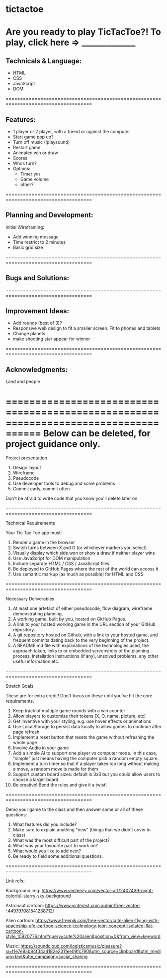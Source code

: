 # tictactoe
Are you ready to play TicTacToe?!
To play, click here => _____________
===================================================================================

## Technicals & Language:

- HTML
- CSS
- JavaScript
- DOM

====================================================================================

## Features: 

- 1 player or 2 player, with a friend or against the computer
- Start game pop up?
- Turn off music (!playsound)
- Restart game
- Animated win or draw
- Scores
- Whos turn?
- Options: 
    - Timer y/n
    - Game volume
    - other?


====================================================================================

## Planning and Development:

Initial Wireframing: 

- Add winning message
- Time restrict to 2 minutes
- Basic grid size




====================================================================================

## Bugs and Solutions:


====================================================================================

## Improvement Ideas:

- Add rounds (best of 3)?
- Responsive web design to fit a smaller screen. Fit to phones and tablets
- Change planets
- make shooting star appear for winner

====================================================================================


## Acknowledgments:

Land and people

====================================================================================
Below can be deleted, for project guidance only.
====================================================================================

Project presentation

1. Design layout
2. Wireframe
3. Pseudocode
4. Use developer tools to debug and solve problems
5. Commit early, commit often

Don't be afraid to write code that you know you'll delete later on 

====================================================================================

Technical Requirements

Your Tic Tac Toe app must:

1. Render a game in the browser
2. Switch turns between X and O (or whichever markers you select)
3. Visually display which side won or show a draw if neither player wins
4. Use JavaScript for DOM manipulation
5. Include separate HTML / CSS / JavaScript files
6. Be deployed to GitHub Pages where the rest of the world can access it
7. Use semantic markup (as much as possible) for HTML and CSS

====================================================================================

Necessary Deliverables

1. At least one artefact of either pseudocode, flow diagram, wireframe demonstrating planning.
2. A working game, built by you, hosted on GitHub Pages.
3. A link to your hosted working game in the URL section of your GitHub repository.
4. A git repository hosted on Github, with a link to your hosted game, and frequent  commits dating back to the very beginning of the project.
5. A README.md file with explanations of the technologies used, the approach taken, links to or embedded screenshots of the planning process, installation instructions (if any), unsolved problems, any other useful information etc.

====================================================================================

Stretch Goals

These are for extra credit! Don't focus on these until you've hit the core requirements.

1. Keep track of multiple game rounds with a win counter
2. Allow players to customize their tokens (X, O, name, picture, etc)
3. Get inventive with your styling, e.g. use hover effects or animations
4. Use LocalStorage to persist data locally to allow games to continue after page refresh
5. Implement a reset button that resets the game without refreshing the whole page
6. Involve Audio in your game
7. Add a simple AI to support one player vs computer mode. In this case, "simple" just means having the computer pick a random empty square.
8. Implement a turn timer so that if a player takes too long without making a move, a random move is made for them
9. Support custom board sizes: default is 3x3 but you could allow users to choose a larger board
10. Be creative! Bend the rules and give it a twist!

====================================================================================

Demo your game to the class and then answer some or all of these questions:

1. What features did you include?
2. Make sure to explain anything "new" (things that we didn't cover in class)
3. What was the most difficult part of the project?
4. What was your favourite part to work on?
5. What would you like to add next?
6. Be ready to field some additional questions.

====================================================================================

Link refs:

Background img:
https://www.vecteezy.com/vector-art/2402439-night-colorful-starry-sky-background

Astronaut cartoon:
https://www.pinterest.com.au/pin/free-vector--449797081541238712/

Alien cartoon:
https://www.freepik.com/free-vector/cute-alien-flying-with-spaceship-ufo-cartoon-science-technology-icon-concept-isolated-flat-cartoon-style_10920776.htm#query=cute%20alien&position=0&from_view=keyword

Music:
https://soundcloud.com/logisticsmusic/pleasure?si=f1e7e9ab84f34a4182e2311ee09fc790&utm_source=clipboard&utm_medium=text&utm_campaign=social_sharing 

====================================================================================